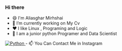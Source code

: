 ### Hi there 

<!--
**aliasgharmirhshai/aliasgharmirhshai** is a ✨ _special_ ✨ repository because its `README.md` (this file) appears on your GitHub profile.

Here are some ideas to get you started:

- 🔭 I’m currently working on ...
- 🌱 I’m currently learning ...
- 👯 I’m looking to collaborate on ...
- 🤔 I’m looking for help with ...
- 💬 Ask me about ...
- 📫 How to reach me: ...
- 😄 Pronouns: ...
- ⚡ Fun fact: ...
-->


- 😄 I'm Aliasghar Mirhshai
- 🔭 I’m currently working on  My Cv
- ❤️ I like Linux , Programing and Logic
- 🤔 I am a junior python Programer and Data Scientist
 <a href="#">
    <img src="/MikeCodesDotNET/ColoredBadges/raw/master/svg/dev/languages/python.svg" alt="Python" style="vertical-align:top margin:6px 4px">
  </a>  
- 📫 You Can Contact Me in Instagram
  


